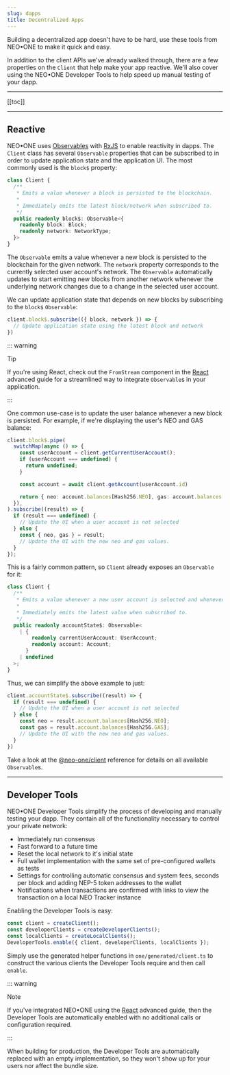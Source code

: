 ```yaml
---
slug: dapps
title: Decentralized Apps
---
```

Building a decentralized app doesn't have to be hard, use these tools from NEO•ONE to make it quick and easy.

In addition to the client APIs we've already walked through, there are a few properties on the `Client` that help make your app reactive. We'll also cover using the NEO•ONE Developer Tools to help speed up manual testing of your dapp.

---

[[toc]]

---

## Reactive

NEO•ONE uses [Observables](http://reactivex.io/) with [RxJS](http://reactivex.io/rxjs) to enable reactivity in dapps. The `Client` class has several `Observable` properties that can be subscribed to in order to update application state and the application UI. The most commonly used is the `block$` property:

```typescript
class Client {
  /**
   * Emits a value whenever a block is persisted to the blockchain.
   *
   * Immediately emits the latest block/network when subscribed to.
   */
  public readonly block$: Observable<{
    readonly block: Block;
    readonly network: NetworkType;
  }>
}
```

The `Observable` emits a value whenever a new block is persisted to the blockchain for the given network. The `network` property corresponds to the currently selected user account's network. The `Observable` automatically updates to start emitting new blocks from another network whenever the underlying network changes due to a change in the selected user account.

We can update application state that depends on new blocks by subscribing to the `block$` `Observable`:

```typescript
client.block$.subscribe(({ block, network }) => {
  // Update application state using the latest block and network
})
```

::: warning

Tip

If you're using React, check out the `FromStream` component in the [React](/docs/react) advanced guide for a streamlined way to integrate `Observable`s in your application.

:::

One common use-case is to update the user balance whenever a new block is persisted. For example, if we're displaying the user's NEO and GAS balance:

```typescript
client.block$.pipe(
  switchMap(async () => {
    const userAccount = client.getCurrentUserAccount();
    if (userAccount === undefined) {
      return undefined;
    }

    const account = await client.getAccount(userAccount.id)

    return { neo: account.balances[Hash256.NEO], gas: account.balances[Hash256.GAS] };
  }),
).subscribe((result) => {
  if (result === undefined) {
    // Update the UI when a user account is not selected
  } else {
    const { neo, gas } = result;
    // Update the UI with the new neo and gas values.
  }
});
```

This is a fairly common pattern, so `Client` already exposes an `Observable` for it:

```typescript
class Client {
  /**
   * Emits a value whenever a new user account is selected and whenever a block is persisted to the blockchain.
   *
   * Immediately emits the latest value when subscribed to.
   */
  public readonly accountState$: Observable<
    | {
        readonly currentUserAccount: UserAccount;
        readonly account: Account;
      }
    | undefined
  >;
}
```

Thus, we can simplify the above example to just:

```typescript
client.accountState$.subscribe((result) => {
  if (result === undefined) {
    // Update the UI when a user account is not selected
  } else {
    const neo = result.account.balances[Hash256.NEO];
    const gas = result.account.balances[Hash256.GAS];
    // Update the UI with the new neo and gas values.
  }
})
```

Take a look at the [@neo-one/client](/docs/client) reference for details on all available `Observable`s.

---

## Developer Tools

NEO•ONE Developer Tools simplify the process of developing and manually testing your dapp. They contain all of the functionality necessary to control your private network:

  - Immediately run consensus
  - Fast forward to a future time
  - Reset the local network to it's initial state
  - Full wallet implementation with the same set of pre-configured wallets as tests
  - Settings for controlling automatic consensus and system fees, seconds per block and adding NEP-5 token addresses to the wallet
  - Notifications when transactions are confirmed with links to view the transaction on a local NEO Tracker instance

Enabling the Developer Tools is easy:

```typescript
const client = createClient();
const developerClients = createDeveloperClients();
const localClients = createLocalClients();
DeveloperTools.enable({ client, developerClients, localClients });
```

Simply use the generated helper functions in `one/generated/client.ts` to construct the various clients the Developer Tools require and then call `enable`.

::: warning

Note

If you've integrated NEO•ONE using the [React](/docs/react) advanced guide, then the Developer Tools are automatically enabled with no additional calls or configuration required.

:::

When building for production, the Developer Tools are automatically replaced with an empty implementation, so they won't show up for your users nor affect the bundle size.

